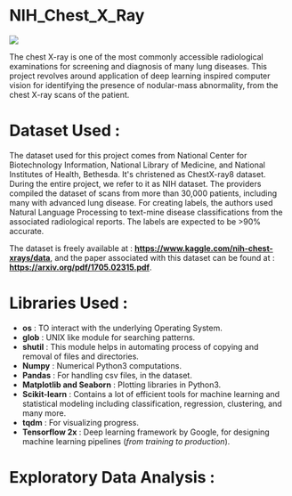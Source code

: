 # NIH_Chest_X_Ray

![](https://github.com/CodingWitcher/NIH_Chest_X_Ray/blob/main/images_for_readme/1.jpg)

The chest X-ray is one of the most commonly accessible radiological examinations for screening and diagnosis of many lung diseases. This project revolves around application of deep learning inspired computer vision for identifying the presence of nodular-mass abnormality, from the chest X-ray scans of the patient.

# Dataset Used : 
The dataset used for this project comes from National Center for Biotechnology Information, National Library of Medicine, and National Institutes of Health, Bethesda. It's christened as ChestX-ray8 dataset. During the entire project, we refer to it as NIH dataset. The providers compiled the dataset of scans from more than 30,000 patients, including many with advanced lung disease. For creating labels, the authors used Natural Language Processing to text-mine disease classifications from the associated radiological reports. The labels are expected to be >90% accurate.

The dataset is freely available at : **https://www.kaggle.com/nih-chest-xrays/data**, and the paper associated with this dataset can be found at : **https://arxiv.org/pdf/1705.02315.pdf**. 

# Libraries Used : 
* **os** : TO interact with the underlying Operating System.
* **glob** : UNIX like module for searching patterns.
* **shutil** : This module helps in automating process of copying and removal of files and directories. 
* **Numpy** : Numerical Python3 computations.
* **Pandas** : For handling csv files, in the dataset.
* **Matplotlib and Seaborn** : Plotting libraries in Python3.
* **Scikit-learn** : Contains a lot of efficient tools for machine learning and statistical modeling including classification, regression, clustering, and many more.
* **tqdm** : For visualizing progress.
* **Tensorflow 2x** : Deep learning framework by Google, for designing machine learning pipelines (*from training to production*).

# Exploratory Data Analysis : 

